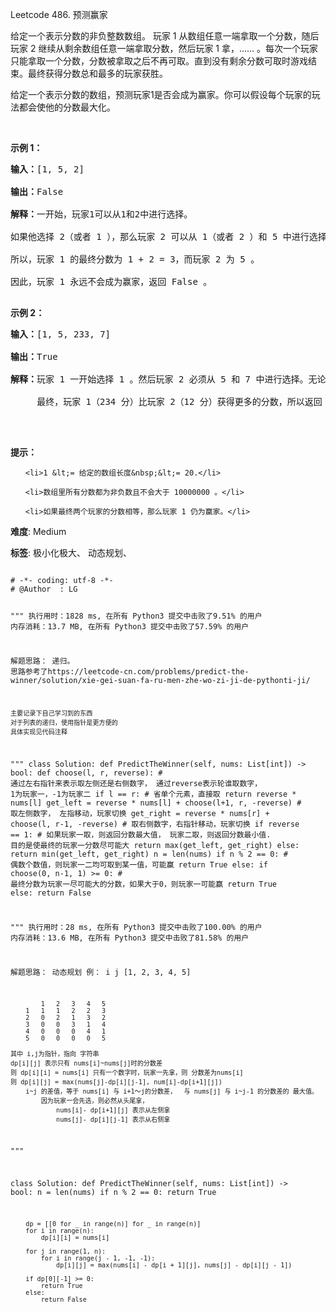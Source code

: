 Leetcode 486. 预测赢家
<p>给定一个表示分数的非负整数数组。 玩家 1 从数组任意一端拿取一个分数，随后玩家 2 继续从剩余数组任意一端拿取分数，然后玩家 1 拿，&hellip;&hellip; 。每次一个玩家只能拿取一个分数，分数被拿取之后不再可取。直到没有剩余分数可取时游戏结束。最终获得分数总和最多的玩家获胜。</p>


<p>给定一个表示分数的数组，预测玩家1是否会成为赢家。你可以假设每个玩家的玩法都会使他的分数最大化。</p>



<p>&nbsp;</p>



<p><strong>示例 1：</strong></p>



<pre><strong>输入：</strong>[1, 5, 2]

<strong>输出：</strong>False

<strong>解释：</strong>一开始，玩家1可以从1和2中进行选择。

如果他选择 2（或者 1 ），那么玩家 2 可以从 1（或者 2 ）和 5 中进行选择。如果玩家 2 选择了 5 ，那么玩家 1 则只剩下 1（或者 2 ）可选。

所以，玩家 1 的最终分数为 1 + 2 = 3，而玩家 2 为 5 。

因此，玩家 1 永远不会成为赢家，返回 False 。

</pre>



<p><strong>示例 2：</strong></p>



<pre><strong>输入：</strong>[1, 5, 233, 7]

<strong>输出：</strong>True

<strong>解释：</strong>玩家 1 一开始选择 1 。然后玩家 2 必须从 5 和 7 中进行选择。无论玩家 2 选择了哪个，玩家 1 都可以选择 233 。

     最终，玩家 1（234 分）比玩家 2（12 分）获得更多的分数，所以返回 True，表示玩家 1 可以成为赢家。

</pre>



<p>&nbsp;</p>



<p><strong>提示：</strong></p>



<ul>

	<li>1 &lt;= 给定的数组长度&nbsp;&lt;= 20.</li>

	<li>数组里所有分数都为非负数且不会大于 10000000 。</li>

	<li>如果最终两个玩家的分数相等，那么玩家 1 仍为赢家。</li>

</ul>





 **难度**: Medium



 **标签**: 极小化极大、 动态规划、 





<div class="hcb_wrap">
<pre class="prism undefined-numbers lang-python" data-lang="Python"><code>
# -*- coding: utf-8 -*-
# @Author  : LG

"""
执行用时：1828 ms, 在所有 Python3 提交中击败了9.51% 的用户
内存消耗：13.7 MB, 在所有 Python3 提交中击败了57.59% 的用户

解题思路：
    递归。 思路参考了https://leetcode-cn.com/problems/predict-the-winner/solution/xie-gei-suan-fa-ru-men-zhe-wo-zi-ji-de-pythonti-ji/

    主要记录下自己学习到的东西
    对于列表的递归，使用指针是更方便的
    具体实现见代码注释
"""
class Solution:
    def PredictTheWinner(self, nums: List[int]) -> bool:
        def choose(l, r, reverse):  # 通过左右指针来表示取左侧还是右侧数字， 通过reverse表示轮谁取数字， 1为玩家一，-1为玩家二
            if l == r:              # 省单个元素，直接取
                return reverse * nums[l]
            get_left = reverse * nums[l] + choose(l+1, r, -reverse)     # 取左侧数字， 左指移动，玩家切换
            get_right = reverse * nums[r] + choose(l, r-1, -reverse)    # 取右侧数字，右指针移动，玩家切换
            if reverse == 1:                                            # 如果玩家一取，则返回分数最大值， 玩家二取，则返回分数最小值. 目的是使最终的玩家一分数尽可能大
                return max(get_left, get_right)
            else:
                return min(get_left, get_right)
        n = len(nums)
        if n % 2 == 0:  # 偶数个数值，则玩家一二均可取到某一值，可能赢
            return True
        else:
            if choose(0, n-1, 1) >= 0:  # 最终分数为玩家一尽可能大的分数，如果大于0，则玩家一可能赢
                return True
            else:
                return False


"""
执行用时：28 ms, 在所有 Python3 提交中击败了100.00% 的用户
内存消耗：13.6 MB, 在所有 Python3 提交中击败了81.58% 的用户

解题思路：
    动态规划
    例：
         i  j
        [1, 2, 3, 4, 5]
        
            1   2   3   4   5
        1   1   1   2   2   3
        2   0   2   1   3   2
        3   0   0   3   1   4
        4   0   0   0   4   1
        5   0   0   0   0   5
    
    其中 i,j为指针，指向 字符串
    dp[i][j] 表示只有 nums[i]~nums[j]时的分数差
    则 dp[i][i] = nums[i] 只有一个数字时，玩家一先拿，则 分数差为nums[i]
    则 dp[i][j] = max(nums[j]-dp[i][j-1], num[i]-dp[i+1][j])
        i~j 的差值，等于 nums[i] 与 i+1～j的分数差，  与 nums[j] 与 i~j-1 的分数差的 最大值。
            因为玩家一会先选，则必然从头尾拿， 
                nums[i]- dp[i+1][j] 表示从左侧拿
                nums[j]- dp[i][j-1] 表示从右侧拿
"""


class Solution:
    def PredictTheWinner(self, nums: List[int]) -> bool:
        n = len(nums)
        if n % 2 == 0:
            return True

        dp = [[0 for _ in range(n)] for _ in range(n)]
        for i in range(n):
            dp[i][i] = nums[i]

        for j in range(1, n):
            for i in range(j - 1, -1, -1):
                dp[i][j] = max(nums[i] - dp[i + 1][j], nums[j] - dp[i][j - 1])

        if dp[0][-1] >= 0:
            return True
        else:
            return False

</code></pre></div>
